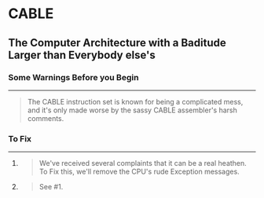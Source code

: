 # CABLE
## The Computer Architecture with a Baditude Larger than Everybody else's


### Some Warnings Before you Begin
---
> The CABLE instruction set is known for being a complicated mess, and it's only made worse by the sassy CABLE assembler's harsh comments. 

### To Fix
---

1. 
    > We've received several complaints that it can be a real heathen.
    To Fix this, we'll remove the CPU's rude Exception messages.

2. 
    > See #1.
